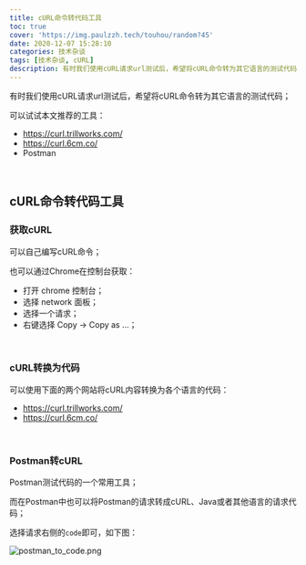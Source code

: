 ```yaml
---
title: cURL命令转代码工具
toc: true
cover: 'https://img.paulzzh.tech/touhou/random?45'
date: 2020-12-07 15:28:10
categories: 技术杂谈
tags: [技术杂谈, cURL]
description: 有时我们使用cURL请求url测试后，希望将cURL命令转为其它语言的测试代码；可以试试本文推荐的工具；
---
```


有时我们使用cURL请求url测试后，希望将cURL命令转为其它语言的测试代码；

可以试试本文推荐的工具：

-   https://curl.trillworks.com/
-   https://curl.6cm.co/
-   Postman

<br/>

<!--more-->

## **cURL命令转代码工具**

### **获取cURL**

可以自己编写cURL命令；

也可以通过Chrome在控制台获取：

-   打开 chrome 控制台；
-   选择 network 面板；
-   选择一个请求；
-   右键选择 Copy -> Copy as …；

<br/>

### **cURL转换为代码**

可以使用下面的两个网站将cURL内容转换为各个语言的代码：

-   https://curl.trillworks.com/
-   https://curl.6cm.co/

<br/>

### **Postman转cURL**

Postman测试代码的一个常用工具；

而在Postman中也可以将Postman的请求转成cURL、Java或者其他语言的请求代码；

选择请求右侧的`code`即可，如下图：

![postman_to_code.png](https://cdn.jsdelivr.net/gh/jasonkayzk/blog_static@master/images/postman_to_code.png)

<br/>
